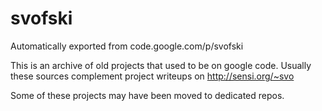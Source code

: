 # svofski
Automatically exported from code.google.com/p/svofski

This is an archive of old projects that used to be on google code. Usually these sources complement project writeups on http://sensi.org/~svo 

Some of these projects may have been moved to dedicated repos. 
